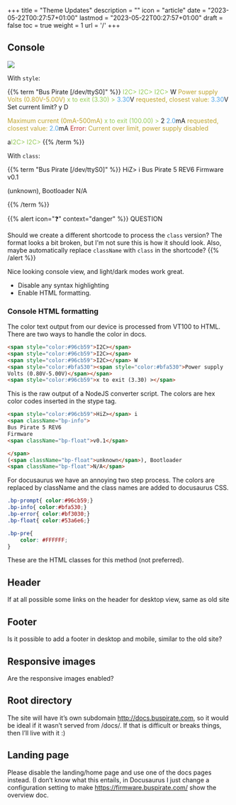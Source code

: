 +++
title = "Theme Updates"
description = ""
icon = "article"
date = "2023-05-22T00:27:57+01:00"
lastmod = "2023-05-22T00:27:57+01:00"
draft = false
toc = true
weight = 1
url = '/' 
+++

## Console

![](images/docs/cmd-toolbar.png)

With `style`:

{{% term "Bus Pirate [/dev/ttyS0]" %}}
<span style="color:#96cb59">I2C></span>
<span style="color:#96cb59">I2C></span>
<span style="color:#96cb59">I2C></span> W
<span style="color:#bfa530"><span style="color:#bfa530">Power supply
Volts (0.80V-5.00V)</span></span>
<span style="color:#96cb59">x to exit (3.30) ></span>
<span style="color:#53a6e6">3.30</span>V<span style="color:#bfa530"> requested, closest value: <span style="color:#53a6e6">3.30</span></span>V
Set current limit?
y D

<span style="color:#bfa530">Maximum current (0mA-500mA)</span>
<span style="color:#96cb59">x to exit (100.00) ></span> 2
<span style="color:#53a6e6">2.0</span>mA<span style="color:#bfa530"> requested, closest value: <span style="color:#53a6e6">2.0</span></span>mA
<span style="color:#bf3030">Error:<span style="color:#bfa530"> Current over limit, power supply disabled</span></span>

a<span style="color:#96cb59">I2C></span>
<span style="color:#96cb59">I2C></span>
{{% /term %}}

With `class`:

{{% term "Bus Pirate [/dev/ttyS0]" %}}
<span class="bp-prompt">HiZ></span> i
<span class="bp-info">
Bus Pirate 5 REV6
Firmware 
<span class="bp-float">v0.1</span>

</span> 
(<span class="bp-float">unknown</span>), Bootloader 
<span class="bp-float">N/A</span>

{{% /term %}}

{{% alert icon="❓" context="danger" %}}
QUESTION

Should we create a different shortcode to process the `class` version? The
format looks a bit broken, but I'm not sure this is how it should look. Also,
maybe automatically replace `className` with `class` in the shortcode?
{{% /alert %}}

Nice looking console view, and light/dark modes work great.
- Disable any syntax highlighting
- Enable HTML formatting. 

### Console HTML formatting

The color text output from our device is processed from VT100 to HTML. There are two ways to handle the color in docs.

```html
<span style="color:#96cb59">I2C></span>
<span style="color:#96cb59">I2C></span>
<span style="color:#96cb59">I2C></span> W
<span style="color:#bfa530"><span style="color:#bfa530">Power supply
Volts (0.80V-5.00V)</span></span>
<span style="color:#96cb59">x to exit (3.30) ></span>
```
This is the raw output of a NodeJS converter script. The colors are hex color codes inserted in the stype tag.

```html
<span style="color:#96cb59">HiZ></span> i
<span className="bp-info">
Bus Pirate 5 REV6
Firmware 
<span className="bp-float">v0.1</span>

</span> 
(<span className="bp-float">unknown</span>), Bootloader 
<span className="bp-float">N/A</span>

```

For docusaurus we have an annoying two step process. The colors are replaced by className and the class names are added to docusaurus CSS.

```css
.bp-prompt{ color:#96cb59;} 
.bp-info{ color:#bfa530;} 
.bp-error{ color:#bf3030;} 
.bp-float{ color:#53a6e6;}

.bp-pre{
	color: #FFFFFF;
}
```

These are the HTML classes for this method (not preferred).

## Header
If at all possible some links on the header for desktop view, same as old site

## Footer
Is it possible to add a footer in desktop and mobile, similar to the old site?

## Responsive images
Are the responsive images enabled?

## Root directory
The site will have it’s own subdomain  http://docs.buspirate.com, so it would be ideal if it wasn’t served from /docs/. If that is difficult or breaks things, then I’ll live with it :)

## Landing page
Please disable the landing/home page and use one of the docs pages instead. (I don’t know what this entails, in Docusaurus I just change a configuration setting to make https://firmware.buspirate.com/ show the overview doc.

